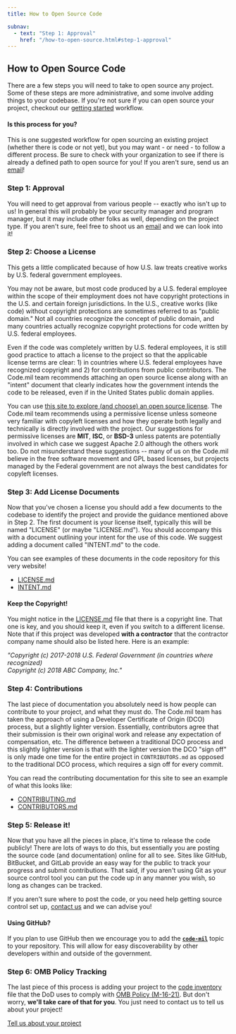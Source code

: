 ```yaml
---
title: How to Open Source Code

subnav:
  - text: "Step 1: Approval"
    href: "/how-to-open-source.html#step-1-approval"
---
```


## How to Open Source Code

There are a few steps you will need to take to open source any project. Some of these steps are more administrative, and some involve adding things to your codebase. If you're not sure if you can open source your project, checkout our [getting started](/getting-started.html) workflow.

<section class='usa-alert usa-alert-info'>
  <article class='usa-alert-body'>
    <h4 class='usa-alert-heading'>Is this process for you?</h4>
    <p class='usa-alert-text'>
      This is one suggested workflow for open sourcing an existing project (whether there is code or not yet), but you may want - or need - to follow a different process. Be sure to check with your organization to see if there is already a defined path to open source for you! If you aren't sure, send us an <a href='mailto:{{site.email}}'>email</a>!
    </p>
  </article>
</section>

### Step 1: Approval

You will need to get approval from various people -- exactly who isn't up to us! In general this will probably be your security manager and program manager, but it may include other folks as well, depending on the project type. If you aren't sure, feel free to shoot us an [email](mailto:{{site.email}}) and we can look into it!

### Step 2: Choose a License

This gets a little complicated because of how U.S. law treats creative works by U.S. federal government employees.

You may not be aware, but most code produced by a U.S. federal employee within the scope of their employment does not have copyright protections in the U.S. and certain foreign jurisdictions. In the U.S., creative works (like code) without copyright protections are sometimes referred to as "public domain." Not all countries recognize the concept of public domain, and many countries actually recognize copyright protections for code written by U.S. federal employees.

Even if the code was completely written by U.S. federal employees, it is still good practice to attach a license to the project so that the applicable license terms are clear: 1) in countries where U.S. federal employees have recognized copyright and 2) for contributions from public contributors. The Code.mil team recommends attaching an open source license along with an "intent" document that clearly indicates how the government intends the code to be released, even if in the United States public domain applies.

You can use [this site to explore (and choose) an open source license](https://choosealicense.com). The Code.mil team recommends using a permissive license unless someone very familiar with copyleft licenses and how they operate both legally and technically is directly involved with the project. Our suggestions for permissive licenses are **MIT**, **ISC**, or **BSD-3** unless patents are potentially involved in which case we suggest Apache 2.0 although the others work too. Do not misunderstand these suggestions -- many of us on the Code.mil believe in the free software movement and GPL based licenses, but projects managed by the Federal government are not always the best candidates for copyleft licenses.

### Step 3: Add License Documents

Now that you've chosen a license you should add a few documents to the codebase to identify the project and provide the guidance mentioned above in Step 2. The first document is your license itself, typically this will be named "LICENSE" (or maybe "LICENSE.md"). You should accompany this with a document outlining your intent for the use of this code. We suggest adding a document called "INTENT.md" to the code.

You can see examples of these documents in the code repository for this very website!

* [LICENSE.md](/LICENSE.md)
* [INTENT.md](/INTENT.md)

<section class='usa-alert usa-alert-info'>
  <article class='usa-alert-body'>
    <h4 class='usa-alert-heading'>Keep the Copyright!</h4>
    <p class='usa-alert-text'>
      You might notice in the <a href="/LICENSE.md">LICENSE.md</a> file that there is a copyright line. That one is key, and you should keep it, even if you switch to a different license. Note that if this project was developed <strong>with a contractor</strong> that the contractor company name should also be listed here. Here is an example:
    </p>
    <p><em>
      "Copyright (c) 2017-2018 U.S. Federal Government (in countries where recognized)<br>
      Copyright (c) 2018 ABC Company, Inc."
    </em></p>
  </article>
</section>

### Step 4: Contributions

The last piece of documentation you absolutely need is how people can contribute to your project, and what they must do. The Code.mil team has taken the approach of using a Developer Certificate of Origin (DCO) process, but a slightly lighter version. Essentially, contributors agree that their submission is their own original work and release any expectation of compensation, etc. The difference between a traditional DCO process and this slightly lighter version is that with the lighter version the DCO "sign off" is only made one time for the entire project in `CONTRIBUTORS.md` as opposed to the traditional DCO process, which requires a sign off for every commit.

You can read the contributing documentation for this site to see an example of what this looks like:

* [CONTRIBUTING.md](/CONTRIBUTING.md)
* [CONTRIBUTORS.md](/CONTRIBUTORS.md)

### Step 5: Release it!

Now that you have all the pieces in place, it's time to release the code publicly! There are lots of ways to do this, but essentially you are posting the source code (and documentation) online for all to see. Sites like GitHub, BitBucket, and GitLab provide an easy way for the public to track your progress and submit contributions. That said, if you aren't using Git as your source control tool you can put the code up in any manner you wish, so long as changes can be tracked.

If you aren't sure where to post the code, or you need help getting source control set up, [contact us](mailto:{{site.email}}) and we can advise you!

<section class='usa-alert usa-alert-info'>
  <article class='usa-alert-body'>
    <h4 class='usa-alert-heading'>Using GitHub?</h4>
    <p class='usa-alert-text'>
      If you plan to use GitHub then we encourage you to add the <a href='https://github.com/topics/code-mil'><strong><code>code-mil</code></strong></a> topic to your repository. This will allow for easy discoverability by other developers within and outside of the government.
    </p>
  </article>
</section>

### Step 6: OMB Policy Tracking

The last piece of this process is adding your project to the [code inventory](https://code.gov/#/policy-guide/docs/compliance/inventory-code) file that the DoD uses to comply with [OMB Policy (M-16-21)](https://code.gov/#/policy-guide/policy/open-source). But don't worry, **we'll take care of that for you**. You just need to contact us to tell us about your project!

<a href='mailto:{{site.email}}' class='usa-button'>Tell us about your project</a>
